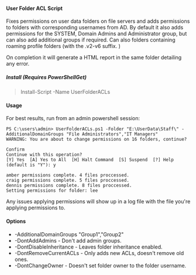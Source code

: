 #### User Folder ACL Script

Fixes permissions on user data folders on file servers and adds permissions to folders with corresponding usernames from AD. By default it also adds permissions for the SYSTEM, Domain Admins and Administrator group, but can also add additional groups if required. Can also folders containing roaming profile folders (with the .v2-v6 suffix. )

On completion it will generate a HTML report in the same folder detailing any error.

##### Install (Requires PowerShellGet)

> Install-Script -Name UserFolderACLs

#### Usage

For best results, run from an admin powershell session:

```>
PS C:\users\admin> UserFolderACLs.ps1 -Folder "E:\UserData\Staff\" -AdditionalDomainGroups "File Administrators","IT Managers"
WARNING: You are about to change permissions on 16 folders, continue?

Confirm
Continue with this operation?
[Y] Yes  [A] Yes to All  [H] Halt Command  [S] Suspend  [?] Help (default is "Y"): y

amber permissions complete. 4 files proccessed.
craig permissions complete. 5 files proccessed.
dennis permissions complete. 8 files proccessed.
Setting permissions for folder: lee
```

Any issues applying permissions will show up in a log file with the file you're applying permissions to.

#### Options
* -AdditionalDomainGroups "Group1","Group2"
* -DontAddAdmins  - Don't add admin groups.
* -DontDisableInheritance - Leaves folder inheritance enabled.
* -DontRemoveCurrentACLs  - Only adds new ACLs, doesn't remove old ones.
* -DontChangeOwner - Doesn't set folder owner to the folder username.